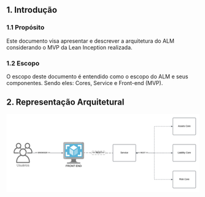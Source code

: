 ## 1. Introdução

### 1.1 Propósito

Este documento visa apresentar e descrever a arquitetura do ALM considerando o MVP da Lean Inception realizada.

### 1.2 Escopo

O escopo deste documento é entendido como o escopo do ALM e seus componentes. Sendo eles: Cores, Service e Front-end (MVP).

## 2. Representação Arquitetural

![Representação arquitetural](../../static/img/architectural_representation.png)
